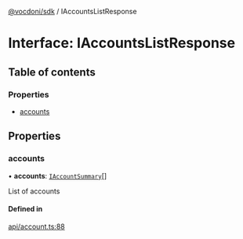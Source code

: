 [@vocdoni/sdk](/sdk) / IAccountsListResponse

# Interface: IAccountsListResponse

## Table of contents

### Properties

- [accounts](IAccountsListResponse#accounts)

## Properties

### accounts

• **accounts**: [`IAccountSummary`](../sdk-reference#iaccountsummary)[]

List of accounts

#### Defined in

[api/account.ts:88](https://github.com/vocdoni/vocdoni-sdk/blob/66360b95227306027699be0e80826ca7975027a0/src/api/account.ts#L88)
